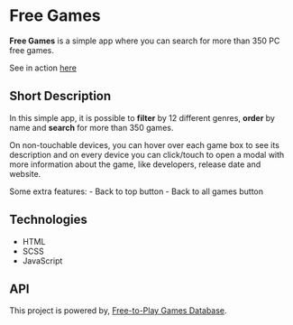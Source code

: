 # Free Games

**Free Games** is a simple app where you can search for more than 350 PC free games.

See in action [here](https://free-games-danielfontoura.netlify.app/)

## Short Description

In this simple app, it is possible to **filter** by 12 different genres, **order** by name and **search** for more than 350 games.

On non-touchable devices, you can hover over each game box to see its description and on every device you can click/touch to open a modal with more information about the game, like developers, release date and website.

Some extra features: - Back to top button - Back to all games button

## Technologies

- HTML
- SCSS
- JavaScript

## API

This project is powered by, [Free-to-Play Games Database](https://rapidapi.com/digiwalls/api/free-to-play-games-database).
